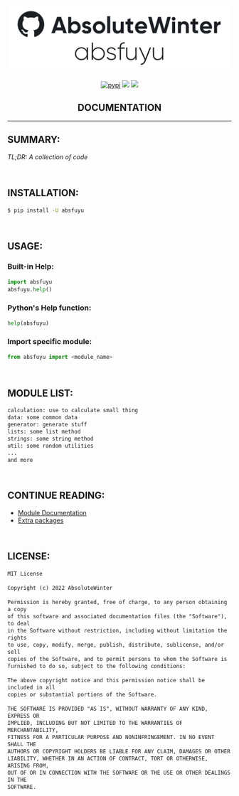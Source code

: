 <div align="center">
	<h1 align="center">
		<img src="images/repository-image-crop.png" alt="absfuyu"/>
	</h1>
	<p align="center">
		<a href="https://pypi.org/project/absfuyu/"><img src="https://img.shields.io/pypi/dm/absfuyu?style=flat-square" alt="pypi"/></a>
		<a href="https://pypi.org/project/absfuyu/"><img src="https://img.shields.io/pypi/v/absfuyu?style=flat-square" /></a>
		<a><img src="https://img.shields.io/badge/license-MIT-blue?style=flat-square" /></a>
	</p>
  	<h2 align="center">
  		<strong>DOCUMENTATION</strong>
	</h2>
</div>

---

## **SUMMARY:**
*TL;DR: A collection of code*

<br>

## **INSTALLATION:**

```bash
$ pip install -U absfuyu
```


<br>

## **USAGE:**

### Built-in Help:
```python
import absfuyu
absfuyu.help()
```

### Python's Help function:
```python
help(absfuyu)
```

### Import specific module:
```python
from absfuyu import <module_name>
```

<br>

## **MODULE LIST:**
```
calculation: use to calculate small thing
data: some common data
generator: generate stuff
lists: some list method
strings: some string method
util: some random utilities
...
and more
```


<br>

## **CONTINUE READING:**

- [Module Documentation](pages/module_list.md)
- [Extra packages](pages/ex_pack.md)

<br>

## **LICENSE:**
```
MIT License

Copyright (c) 2022 AbsoluteWinter

Permission is hereby granted, free of charge, to any person obtaining a copy
of this software and associated documentation files (the "Software"), to deal
in the Software without restriction, including without limitation the rights
to use, copy, modify, merge, publish, distribute, sublicense, and/or sell
copies of the Software, and to permit persons to whom the Software is
furnished to do so, subject to the following conditions:

The above copyright notice and this permission notice shall be included in all
copies or substantial portions of the Software.

THE SOFTWARE IS PROVIDED "AS IS", WITHOUT WARRANTY OF ANY KIND, EXPRESS OR
IMPLIED, INCLUDING BUT NOT LIMITED TO THE WARRANTIES OF MERCHANTABILITY,
FITNESS FOR A PARTICULAR PURPOSE AND NONINFRINGEMENT. IN NO EVENT SHALL THE
AUTHORS OR COPYRIGHT HOLDERS BE LIABLE FOR ANY CLAIM, DAMAGES OR OTHER
LIABILITY, WHETHER IN AN ACTION OF CONTRACT, TORT OR OTHERWISE, ARISING FROM,
OUT OF OR IN CONNECTION WITH THE SOFTWARE OR THE USE OR OTHER DEALINGS IN THE
SOFTWARE.
```